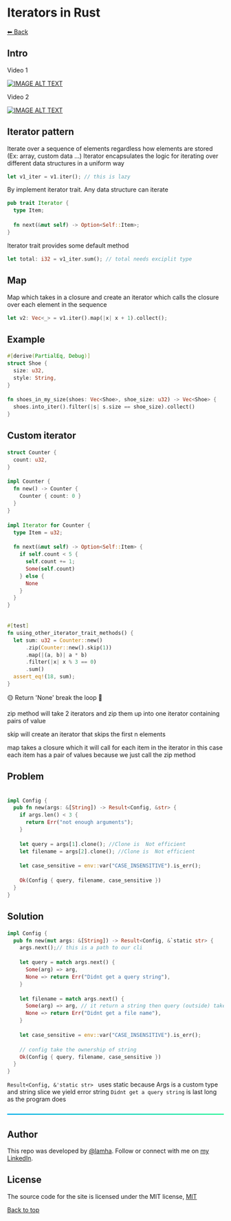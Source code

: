 # Iterators in Rust

[⬅ Back](../README.md)

## Intro 
Video 1

<div>
  <a href="https://www.youtube.com/watch?v=4GcKrj4By8k"><img src="https://img.youtube.com/vi/4GcKrj4By8k/0.jpg" alt="IMAGE ALT TEXT"></a>
</div>

Video 2

<div>
  <a href="https://www.youtube.com/watch?v=rb63xJEjaZU"><img src="https://img.youtube.com/vi/rb63xJEjaZU/0.jpg" alt="IMAGE ALT TEXT"></a>
</div>

## Iterator pattern
Iterate over a sequence of elements regardless how elements are stored (Ex: array, custom data ...)
Iterator encapsulates the logic for iterating over different data structures in a uniform way 

```Rust
let v1_iter = v1.iter(); // this is lazy 
```

By implement iterator trait. Any data structure can iterate

```Rust
pub trait Iterator {
  type Item;

  fn next(&mut self) -> Option<Self::Item>;
}
```

Iterator trait provides some default method 

```Rust
let total: i32 = v1_iter.sum(); // total needs exciplit type
```

## Map 
Map which takes in a closure and create an iterator which calls the closure over each element in the sequence 

```Rust
let v2: Vec<_> = v1.iter().map(|x| x + 1).collect();
```

## Example

```Rust
#[derive(PartialEq, Debug)]
struct Shoe {
  size: u32,
  style: String,
}

fn shoes_in_my_size(shoes: Vec<Shoe>, shoe_size: u32) -> Vec<Shoe> {
  shoes.into_iter().filter(|s| s.size == shoe_size).collect()
}
```

## Custom iterator 

```Rust
struct Counter {
  count: u32,
}

impl Counter {
  fn new() -> Counter {
    Counter { count: 0 }
  }
}

impl Iterator for Counter {
  type Item = u32;

  fn next(&mut self) -> Option<Self::Item> {
    if self.count < 5 {
      self.count += 1;
      Some(self.count)
    } else {
      None
    }
  }  
}

```

```Rust

#[test]
fn using_other_iterator_trait_methods() {
  let sum: u32 = Counter::new()
      .zip(Counter::new().skip(1))
      .map(|(a, b)| a * b)
      .filter(|x| x % 3 == 0)
      .sum()
  assert_eq!(18, sum);  
}

```

🟡 Return 'None' break the loop 🤔

zip method will take 2 iterators and zip them up into one iterator containing pairs of value

skip will create an iterator that skips the first n elements 

map takes a closure which it will call for each item in the iterator in this case each item has a pair of values because we just call the zip method 


## Problem 

```Rust

impl Config {
  pub fn new(args: &[String]) -> Result<Config, &str> {
    if args.len() < 3 {
      return Err("not enough arguments");
    }
    
    let query = args[1].clone(); //Clone is  Not efficient
    let filename = args[2].clone(); //Clone is  Not efficient

    let case_sensitive = env::var("CASE_INSENSITIVE").is_err();

    Ok(Config { query, filename, case_sensitive })
  }    
}

```

## Solution

```Rust
impl Config {
  pub fn new(mut args: &[String]) -> Result<Config, &`static str> {
    args.next();// this is a path to our cli

    let query = match args.next() {
      Some(arg) => arg,
      None => return Err("Didnt get a query string"),
    }
    
    let filename = match args.next() {
      Some(arg) => arg, // it return a string then query (outside) take the ownership
      None => return Err("Didnt get a file name"),
    }

    let case_sensitive = env::var("CASE_INSENSITIVE").is_err();

    // config take the ownership of string 
    Ok(Config { query, filename, case_sensitive })
  }    
}


```

`Result<Config, &'static str> ` uses static because Args is a custom type and string slice we yield error string `Didnt get a query string` is last long as the program does 





<p><img type="separator" height=8px width="100%" src="https://github.com/HaLamUs/nft-drop/blob/main/assets/aqua.png"></p>

## Author

This repo was developed by [@lamha](https://github.com/HaLamUs). 
Follow or connect with me on [my LinkedIn](https://www.linkedin.com/in/lamhacs). 

## License
The source code for the site is licensed under the MIT license, [MIT](https://opensource.org/license/mit/)

 <a href="#top">Back to top</a>